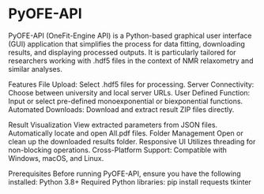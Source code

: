 # PyOFE-API
PyOFE-API (OneFit-Engine API) is a Python-based graphical user interface (GUI) application that simplifies the process for data fitting, downloading results, and displaying processed outputs. It is particularly tailored for researchers working with .hdf5 files in the context of NMR relaxometry and similar analyses.

Features
    File Upload: 
		Select .hdf5 files for processing.
    Server Connectivity: 
		Choose between university and local server URLs.
    User Defined Function: 
		Input or select pre-defined monoexponential or biexponential functions.
    Automated Downloads: 
		Download and extract result ZIP files directly.
	
Result Visualization
	View extracted parameters from JSON files.
        Automatically locate and open All.pdf files.
Folder Management
	Open or clean up the downloaded results folder.
Responsive UI 
	Utilizes threading for non-blocking operations.
Cross-Platform Support: 
		Compatible with Windows, macOS, and Linux.  

Prerequisites
Before running PyOFE-API, ensure you have the following installed:
Python 3.8+
Required Python libraries:
pip install requests tkinter
